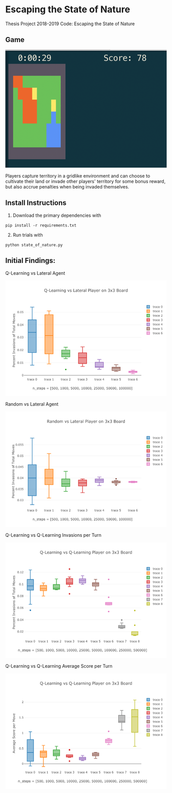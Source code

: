 # Escaping the State of Nature
Thesis Project 2018-2019 Code: Escaping the State of Nature

## Game

![State of Nature SSD](https://raw.githubusercontent.com/wlong0827/state_of_nature/master/game.png)

Players capture territory in a gridlike environment and can choose to cultivate their land or invade other players' territory for some bonus reward, but also accrue penalties when being invaded themselves.

## Install Instructions

1. Download the primary dependencies with
```
pip install -r requirements.txt
```
2. Run trials with 
```
python state_of_nature.py 
```

## Initial Findings:

Q-Learning vs Lateral Agent

![ql](https://github.com/wlong0827/state_of_nature/blob/master/assets/ql.png)

Random vs Lateral Agent

![ql](https://github.com/wlong0827/state_of_nature/blob/master/assets/random.png)

Q-Learning vs Q-Learning Invasions per Turn

![ql](https://github.com/wlong0827/state_of_nature/blob/master/assets/pct_invade.png)

Q-Learning vs Q-Learning Average Score per Turn

![ql](https://github.com/wlong0827/state_of_nature/blob/master/assets/avg_score.png)
